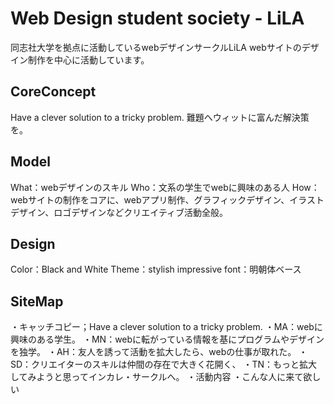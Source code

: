 # Web Design student society - LiLA
同志社大学を拠点に活動しているwebデザインサークルLiLA
webサイトのデザイン制作を中心に活動しています。


## CoreConcept
Have a clever solution to a tricky problem.
難題へウィットに富んだ解決策を。

## Model
What：webデザインのスキル
Who：文系の学生でwebに興味のある人
How：webサイトの制作をコアに、webアプリ制作、グラフィックデザイン、イラストデザイン、ロゴデザインなどクリエイティブ活動全般。

## Design
Color：Black and White
Theme：stylish impressive
font：明朝体ベース

## SiteMap
・キャッチコピー；Have a clever solution to a tricky problem.
・MA：webに興味のある学生。
・MN：webに転がっている情報を基にプログラムやデザインを独学。
・AH：友人を誘って活動を拡大したら、webの仕事が取れた。
・SD：クリエイターのスキルは仲間の存在で大きく花開く、
・TN：もっと拡大してみようと思ってインカレ・サークルへ。
・活動内容
・こんな人に来て欲しい